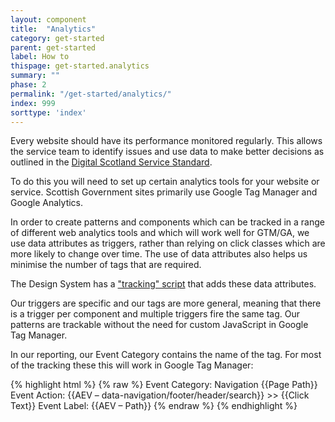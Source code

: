 ```yaml
---
layout: component
title:  "Analytics"
category: get-started
parent: get-started
label: How to
thispage: get-started.analytics
summary: ""
phase: 2
permalink: "/get-started/analytics/"
index: 999
sorttype: 'index'
---
```


Every website should have its performance monitored regularly. This allows the service team to identify issues and use data to make better decisions as outlined in the [Digital Scotland Service Standard](https://resources.mygov.scot/alpha/service-standard/digital-scotland-service-standard/).

To do this you will need to set up certain analytics tools for your website or service. Scottish Government sites primarily use Google Tag Manager and Google Analytics.

In order to create patterns and components which can be tracked in a range of different web analytics tools and which will work well for GTM/GA, we use data attributes as triggers, rather than relying on click classes which are more likely to change over time. The use of data attributes also helps us minimise the number of tags that are required.

The Design System has a ["tracking" script](/get-started/tracking/) that adds these data attributes.

Our triggers are specific and our tags are more general, meaning that there is a trigger per component and multiple triggers fire the same tag. Our patterns are trackable without the need for custom JavaScript in Google Tag Manager.

In our reporting, our Event Category contains the name of the tag. For most of the tracking these this will work in Google Tag Manager:

{% highlight html %}
{% raw %}
Event Category: Navigation {{Page Path}}
Event Action: {{AEV – data-navigation/footer/header/search}} >> {{Click Text}}
Event Label: {{AEV – Path}}
{% endraw %}
{% endhighlight %}
